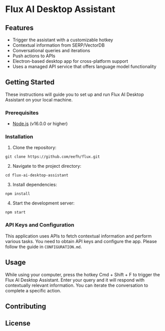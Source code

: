 # Flux AI Desktop Assistant

## Features

- Trigger the assistant with a customizable hotkey
- Contextual information from SERP/VectorDB
- Conversational queries and iterations
- Push actions to APIs
- Electron-based desktop app for cross-platform support
- Uses a managed API service that offers language model functionality

## Getting Started

These instructions will guide you to set up and run Flux AI Desktop Assistant on your local machine.

### Prerequisites

- [Node.js](https://nodejs.org/en/) (v16.0.0 or higher)

### Installation

1. Clone the repository:
```
git clone https://github.com/eefh/flux.git
```

2. Navigate to the project directory:
```
cd flux-ai-desktop-assistant
```

3. Install dependencies:
```
npm install
```

4. Start the development server:
```
npm start
```


### API Keys and Configuration

This application uses APIs to fetch contextual information and perform various tasks. You need to obtain API keys and configure the app. Please follow the guide in `CONFIGURATION.md`.

## Usage

While using your computer, press the hotkey Cmd + Shift + F to trigger the Flux AI Desktop Assistant. Enter your query and it will respond with contextually relevant information. You can iterate the conversation to complete a specific action.

## Contributing

## License
